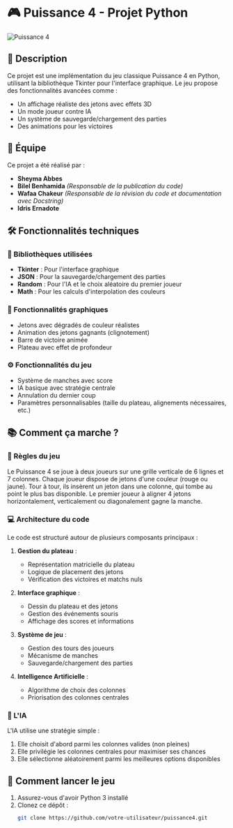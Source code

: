 # 🎮 Puissance 4 - Projet Python

![Puissance 4](https://upload.wikimedia.org/wikipedia/commons/thumb/d/dc/Puissance4_01.svg/1200px-Puissance4_01.svg.png)

## 📝 Description

Ce projet est une implémentation du jeu classique Puissance 4 en Python, utilisant la bibliothèque Tkinter pour l'interface graphique. Le jeu propose des fonctionnalités avancées comme :
- Un affichage réaliste des jetons avec effets 3D
- Un mode joueur contre IA
- Un système de sauvegarde/chargement des parties
- Des animations pour les victoires

## 👥 Équipe

Ce projet a été réalisé par :
- **Sheyma Abbes**
- **Bilel Benhamida** *(Responsable de la publication du code)*
- **Wafaa Chakeur** *(Responsable de la révision du code et documentation avec Docstring)*
- **Idris Ernadote**

## 🛠️ Fonctionnalités techniques

### 🔧 Bibliothèques utilisées
- **Tkinter** : Pour l'interface graphique
- **JSON** : Pour la sauvegarde/chargement des parties
- **Random** : Pour l'IA et le choix aléatoire du premier joueur
- **Math** : Pour les calculs d'interpolation des couleurs

### 🎨 Fonctionnalités graphiques
- Jetons avec dégradés de couleur réalistes
- Animation des jetons gagnants (clignotement)
- Barre de victoire animée
- Plateau avec effet de profondeur

### ⚙️ Fonctionnalités du jeu
- Système de manches avec score
- IA basique avec stratégie centrale
- Annulation du dernier coup
- Paramètres personnalisables (taille du plateau, alignements nécessaires, etc.)

## 📚 Comment ça marche ?

### 🎯 Règles du jeu
Le Puissance 4 se joue à deux joueurs sur une grille verticale de 6 lignes et 7 colonnes. Chaque joueur dispose de jetons d'une couleur (rouge ou jaune). Tour à tour, ils insèrent un jeton dans une colonne, qui tombe au point le plus bas disponible. Le premier joueur à aligner 4 jetons horizontalement, verticalement ou diagonalement gagne la manche.

### 💻 Architecture du code
Le code est structuré autour de plusieurs composants principaux :

1. **Gestion du plateau** :
   - Représentation matricielle du plateau
   - Logique de placement des jetons
   - Vérification des victoires et matchs nuls

2. **Interface graphique** :
   - Dessin du plateau et des jetons
   - Gestion des événements souris
   - Affichage des scores et informations

3. **Système de jeu** :
   - Gestion des tours des joueurs
   - Mécanisme de manches
   - Sauvegarde/chargement des parties

4. **Intelligence Artificielle** :
   - Algorithme de choix des colonnes
   - Priorisation des colonnes centrales

### 🧠 L'IA
L'IA utilise une stratégie simple :
1. Elle choisit d'abord parmi les colonnes valides (non pleines)
2. Elle privilégie les colonnes centrales pour maximiser ses chances
3. Elle sélectionne aléatoirement parmi les meilleures options disponibles

## 🚀 Comment lancer le jeu

1. Assurez-vous d'avoir Python 3 installé
2. Clonez ce dépôt :
   ```bash
   git clone https://github.com/votre-utilisateur/puissance4.git